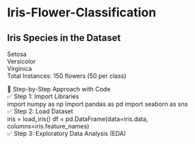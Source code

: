 # Iris-Flower-Classification<br>
## Iris Species in the Dataset<br>
Setosa<br>
Versicolor<br>
Virginica<br>
Total Instances: 150 flowers (50 per class)<br>

🔧 Step-by-Step Approach with Code<br>
✅ Step 1: Import Libraries<br>
import numpy as np
import pandas as pd
import seaborn as sns<br>
✅ Step 2: Load Dataset<br>
iris = load_iris()
df = pd.DataFrame(data=iris.data, columns=iris.feature_names)<br>
✅ Step 3: Exploratory Data Analysis (EDA)
